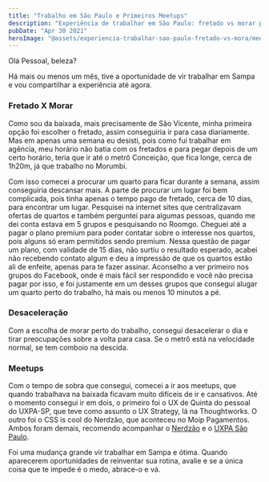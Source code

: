 ```yaml
---
title: "Trabalho em São Paulo e Primeiros Meetups"
description: "Experiência de trabalhar em São Paulo: fretado vs morar perto do trabalho, dicas para encontrar quarto e como aproveitar meetups na capital. Mudança que vale a pena."
pubDate: "Apr 30 2021"
heroImage: "@assets/experiencia-trabalhar-sao-paulo-fretado-vs-mora/meetups-eventos-sao-paulo.webp"
---
```


Olá Pessoal, beleza?

Há mais ou menos um mês, tive a oportunidade de vir trabalhar em Sampa e vou compartilhar a experiência até agora.

### Fretado X Morar

Como sou da baixada, mais precisamente de São Vicente, minha primeira opção foi escolher o fretado, assim conseguiria ir para casa diariamente. Mas em apenas uma semana eu desisti, pois como fui trabalhar em agência, meu horário não batia com os fretados e para pegar depois de um certo horário, teria que ir até o metrô Conceição, que fica longe, cerca de 1h20m, já que trabalho no Morumbi.

Com isso comecei a procurar um quarto para ficar durante a semana, assim conseguiria descansar mais. A parte de procurar um lugar foi bem complicada, pois tinha apenas o tempo pago de fretado, cerca de 10 dias, para encontrar um lugar. Pesquisei na internet sites que centralizavam ofertas de quartos e também perguntei para algumas pessoas, quando me dei conta estava em 5 grupos e pesquisando no Roomgo. Cheguei até a pagar o plano premium para poder contatar sobre o interesse nos quartos, pois alguns só eram permitidos sendo premium. Nessa questão de pagar um plano, com validade de 15 dias, não surtiu o resultado esperado, acabei não recebendo contato algum e deu a impressão de que os quartos estão ali de enfeite, apenas para te fazer assinar. Aconselho a ver primeiro nos grupos do Facebook, onde é mais fácil ser respondido e você não precisa pagar por isso, e foi justamente em um desses grupos que consegui alugar um quarto perto do trabalho, há mais ou menos 10 minutos a pé.

### Desaceleração

Com a escolha de morar perto do trabalho, consegui desacelerar o dia e tirar preocupações sobre a volta para casa. Se o metrô está na velocidade normal, se tem comboio na descida.

### Meetups

Com o tempo de sobra que consegui, comecei a ir aos meetups, que quando trabalhava na baixada ficavam muito difíceis de ir e cansativos. Até o momento consegui ir em dois, o primeiro foi o UX de Quinta do pessoal do UXPA-SP, que teve como assunto o UX Strategy, lá na Thoughtworks. O outro foi o CSS is cool do Nerdzão, que aconteceu no Moip Pagamentos. Ambos foram demais, recomendo acompanhar o [Nerdzão](https://www.meetup.com/pt-BR/Nerdzao/) e o [UXPA São Paulo](https://www.meetup.com/pt-BR/UXPA-Sao-Paulo/).

Foi uma mudança grande vir trabalhar em Sampa e ótima. Quando aparecerem oportunidades de reinventar sua rotina, avalie e se a única coisa que te impede é o medo, abrace-o e vá.
